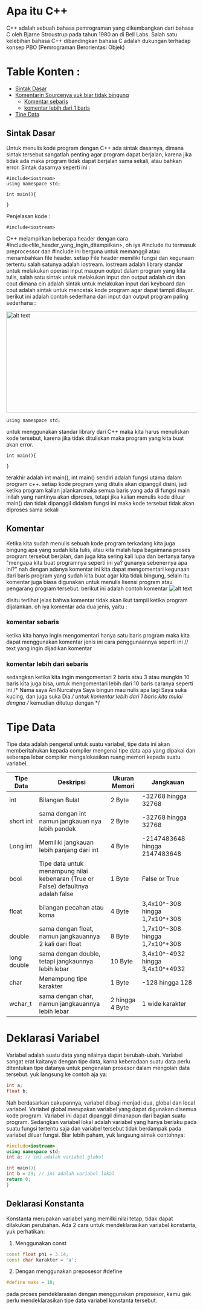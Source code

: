 # Apa itu C++
C++ adalah sebuah bahasa pemrograman yang dikembangkan dari bahasa C oleh Bjarne Stroustrup pada tahun 1980 an di Bell Labs. Salah satu kelebihan bahasa C++ dibandingkan bahasa C adalah dukungan terhadap konsep PBO (Pemrograman Berorientasi Objek)



# Table Konten : 
* [Sintak Dasar](#sintak-dasar)
* [Komentarin Sourcenya yuk biar tidak bingung](#komentar)
    * [Komentar sebaris](#komentar-sebaris)
    * [komentar lebih dari 1 baris](#komentar-lebih-dari-sebaris)
* [Tipe Data](#tipe-data)


## Sintak Dasar
Untuk menulis kode program dengan C++ ada sintak dasarnya, dimana sintak tersebut sangatlah penting agar program dapat berjalan, karena jika tidak ada maka program tidak dapat berjalan sama sekali, atau bahkan error. Sintak dasarnya seperti ini :

    #include<iostream>
    using namespace std;

    int main(){

    }

Penjelasan kode :

    #include<iostream> 
    
 C++ melampirkan beberapa header dengan cara #include<file_header_yang_ingin_ditampilkan>,
oh iya #include itu termasuk preprocessor dan #include ini berguna untuk memanggil atau menambahkan file header.
setiap File header memiliki fungsi dan kegunaan tertentu salah satunya adalah iostream. 
iostream adalah library standar untuk melakukan operasi input maupun output dalam program 
yang kita tulis, salah satu sintak untuk melakukan input dan output adalah cin 
dan cout dimana cin adalah sintak untuk melakukan input dari keyboard dan
cout adalah sintak untuk mencetak kode program agar dapat tampil dilayar.
berikut ini adalah contoh sederhana dari input dan output program paling sederhana : 

<img src="https://github.com/NurcahyaAri/Belajar-Cplusplus/blob/master/images/basic%20input%20output%20.gif" alt="alt text" width="510px" height="267px" alt="input output sederhana" title="input output sederhana">

    using namespace std;

 untuk menggunakan standar library dari C++ maka kita harus menuliskan kode tersebut, karena jika tidak 
 dituliskan maka program yang kita buat akan error.

    int main(){

    }
 
terakhir adalah int main(), int main() sendiri adalah fungsi utama dalam program c++. setiap kode program yang ditulis akan dipanggil disini, jadi ketika program kalian jalankan maka semua baris yang ada di fungsi main inilah yang nantinya akan diproses, tetapi jika kalian menulis kode diluar main() dan tidak dipanggil didalam fungsi ini maka kode tersebut tidak akan diproses sama sekali


## Komentar
Ketika kita sudah menulis sebuah kode program terkadang kita juga bingung apa yang sudah kita tulis, atau kita malah lupa bagaimana proses program tersebut berjalan, dan juga kita sering kali lupa dan bertanya tanya "mengapa kita buat programnya seperti ini ya? gunanya sebenernya apa ini?" nah dengan adanya komentar ini kita dapat mengomentari kegunaan dari baris program yang sudah kita buat agar kita tidak bingung, selain itu komentar juga biasa digunakan untuk menulis lisensi program atau pengarang program tersebut. berikut ini adalah contoh komentar
<img src="https://github.com/NurcahyaAri/Belajar-Cplusplus/blob/master/images/komentar.png" alt="alt text" alt="input output sederhana" title="input output sederhana">

disitu terlihat jelas bahwa komentar tidak akan ikut tampil ketika program dijalankan. oh iya komentar ada dua jenis, yaitu : 

### komentar sebaris
ketika kita hanya ingin mengomentari hanya satu baris program maka kita dapat menggunakan komentar jenis ini cara penggunaannya seperti ini
    // text yang ingin dijadikan komentar

### komentar lebih dari sebaris
sedangkan ketika kita ingin mengomentari 2 baris atau 3 atau mungkin 10 baris kita juga bisa, untuk mengomentari lebih dari 10 baris caranya seperti ini
    /* Nama saya Ari Nurcahya
       Saya bingun mau nulis apa lagi
       Saya suka kucing, dan juga suka Dia
    */
untuk komentar lebih dari 1 baris kita mulai dengna /* kemudian ditutup dengan */

# Tipe Data
Tipe data adalah pengenal untuk suatu variabel, tipe data ini akan memberitahukan kepada compiler mengenai tipe data apa yang dipakai dan seberapa lebar compiler mengalokasikan ruang memori kepada suatu variabel.

| Tipe Data | Deskripsi | Ukuran Memori | Jangkauan |
|-----------|-----------|---------------|-----------|
| int       | Bilangan Bulat| 2 Byte    | -32768 hingga 32768|
| short int | sama dengan int namun jangkauan nya lebih pendek| 2 Byte | -32768 hingga 32768 |
| Long int | Memiliki jangkauan lebih panjang dari int | 4 Byte | -2147483648 hingga 2147483648 |
| bool | Tipe data untuk menampung nilai kebenaran (True or False) defaultnya adalah false | 1 Byte | False or True |
| float | bilangan pecahan atau koma | 4 Byte | 3,4x10^-308 hingga 1,7x10^+308 |
| double | sama dengan float, namun jangkauannya 2 kali dari float | 8 Byte | 1,7x10^-308 hingga 1,7x10^+308 |
| long double | sama dengan double, tetapi jangkaunnya lebih lebar | 10 Byte | 3,4x10^-4932 hingga 3,4x10^+4932 |
| char | Menampung tipe karakter | 1 Byte | -128 hingga 128 |
| wchar_t | sama dengan char, namun jangkauannya lebih lebar | 2 hingga 4 Byte | 1 wide karakter |
    
# Deklarasi Variabel
Variabel adalah suatu data yang nilainya dapat berubah-ubah. Variabel sangat erat kaitanya dengan tipe data, karna keberadaan suatu data perlu ditentukan tipe datanya untuk pengenalan prosesor dalam mengolah data tersebut. yuk langsung ke contoh aja ya:

```cpp
int a;
float b;
```
Nah berdasarkan cakupannya, variabel dibagi menjadi dua, global dan local variabel. Variabel global merupakan variabel yang dapat digunakan disemua kode program. Variabel ini dapat dipanggil dimanapun dari bagian suatu program. Sedangkan variabel lokal adalah variabel yang hanya berlaku pada suatu fungsi tertentu saja dan variabel tersebut tidak berdampak pada variabel diluar fungsi. Biar lebih paham, yuk langsung simak contohnya:
```cpp
#include<iostream>
using namespace std;
int a; // ini adalah variabel global

int main(){
int b = 29; // ini adalah variabel lokal
return 0;
}
```
## Deklarasi Konstanta
Konstanta merupakan variabel yang memilki nilai tetap, tidak dapat dilakukan perubahan. Ada 2 cara untuk mendeklarasikan variabel konstanta, yuk perhatikan:
1. Menggunakan const
```cpp
const float phi = 3.14;
const char karakter = 'a';
```
2. Dengan menggunakan preposesor #define
```cpp
#define maks = 10;
```
pada proses pendeklarasian dengan menggunakan preposesor, kamu gak perlu mendeklarasikan tipe data variabel konstanta tersebut.


